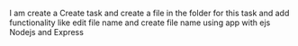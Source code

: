 I am create a Create task and create a file in the folder for this task and add functionality like edit file name and create file name using app with ejs Nodejs and Express 